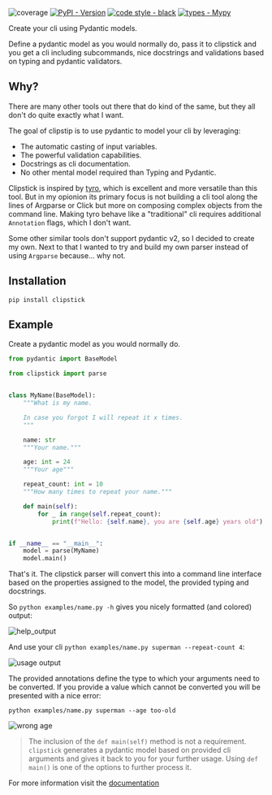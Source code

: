 ![coverage](https://img.shields.io/endpoint?url=https://gist.githubusercontent.com/sander76/a25f1e6bfcb3b085ffe05f520b56e43c/raw/covbadge.json)
[![PyPI - Version](https://img.shields.io/pypi/v/clipstick.svg?logo=pypi&label=PyPI&logoColor=gold)](https://pypi.org/project/clipstick/)
[![code style - black](https://img.shields.io/badge/code%20style-black-000000.svg)](https://github.com/psf/black)
[![types - Mypy](https://img.shields.io/badge/types-Mypy-blue.svg)](https://github.com/ambv/black)

<!-- begin index -->

Create your cli using Pydantic models.

Define a pydantic model as you would normally do, pass it to clipstick and you get a cli including subcommands, nice docstrings and validations based on typing and pydantic validators.

## Why?

There are many other tools out there that do kind of the same, 
but they all don't do quite exactly what I want.

The goal of clipstip is to use pydantic to model your cli by leveraging:

- The automatic casting of input variables.
- The powerful validation capabilities.
- Docstrings as cli documentation.
- No other mental model required than Typing and Pydantic.

Clipstick is inspired by [tyro](https://brentyi.github.io/tyro/), which is excellent and more versatile than this tool. But in my opionion its primary focus is not building a cli tool along the lines of Argparse or Click but more on composing complex objects from the command line. Making tyro behave like a "traditional" cli requires additional `Annotation` flags, which I don't want.

Some other similar tools don't support pydantic v2, so I decided to create my own. Next to that I wanted to try and build my own parser instead of using `Argparse` because... why not.

## Installation

`pip install clipstick`


## Example

Create a pydantic model as you would normally do.

```python
from pydantic import BaseModel

from clipstick import parse


class MyName(BaseModel):
    """What is my name.

    In case you forgot I will repeat it x times.
    """

    name: str
    """Your name."""

    age: int = 24
    """Your age"""

    repeat_count: int = 10
    """How many times to repeat your name."""

    def main(self):
        for _ in range(self.repeat_count):
            print(f"Hello: {self.name}, you are {self.age} years old")


if __name__ == "__main__":
    model = parse(MyName)
    model.main()

```

That's it. The clipstick parser will convert this into a command line interface based on the properties assigned to the model, the provided typing and docstrings.

So `python examples/name.py -h` gives you nicely formatted (and colored) output:

![help_output](https://raw.githubusercontent.com/sander76/clipstick/main/docs/_images/name-help.svg)

And use your cli `python examples/name.py superman --repeat-count 4`:

![usage output](https://raw.githubusercontent.com/sander76/clipstick/main/docs/_images/name-output.svg)

The provided annotations define the type to which your arguments need to be converted.
If you provide a value which cannot be converted you will be presented with a nice error:

`python examples/name.py superman --age too-old`

![wrong age](https://raw.githubusercontent.com/sander76/clipstick/main/docs/_images/name-wrong-age.svg)

> The inclusion of the `def main(self)` method is not a requirement. `clipstick` generates a pydantic model based on provided cli arguments and gives it back to you for your further usage. Using `def main()` is one of the options to further process it.

<!-- end index -->

For more information visit the [documentation](https://sander76.github.io/clipstick/index.html)
